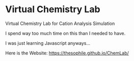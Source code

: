 # Virtual Chemistry Lab

Virtual Chemistry Lab for Cation Analysis Simulation

I spend way too much time on this than I needed to have. 

I was just learning Javascript anyways...

Here is the Website: https://thesophile.github.io/ChemLab/
 


